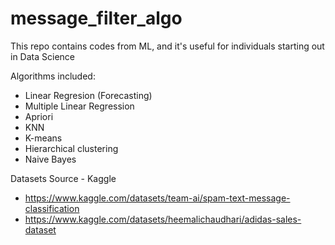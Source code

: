 # message_filter_algo
This repo contains codes from ML, and it's useful for individuals starting out in Data Science

Algorithms included:
- Linear Regresion (Forecasting)
- Multiple Linear Regression
- Apriori
- KNN
- K-means
- Hierarchical clustering
- Naive Bayes


Datasets Source -  Kaggle
- https://www.kaggle.com/datasets/team-ai/spam-text-message-classification
- https://www.kaggle.com/datasets/heemalichaudhari/adidas-sales-dataset 